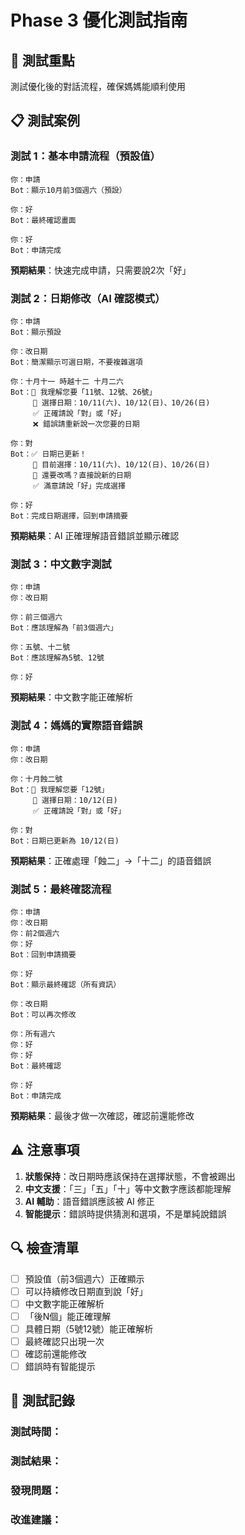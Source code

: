 # Phase 3 優化測試指南

## 🎯 測試重點
測試優化後的對話流程，確保媽媽能順利使用

## 📋 測試案例

### 測試 1：基本申請流程（預設值）
```
你：申請
Bot：顯示10月前3個週六（預設）

你：好
Bot：最終確認畫面

你：好
Bot：申請完成
```
**預期結果**：快速完成申請，只需要說2次「好」

### 測試 2：日期修改（AI 確認模式）
```
你：申請
Bot：顯示預設

你：改日期
Bot：簡潔顯示可選日期，不要複雜選項

你：十月十一 時越十二 十月二六
Bot：🤖 我理解您要「11號、12號、26號」
     📍 選擇日期：10/11(六)、10/12(日)、10/26(日)
     ✅ 正確請說「對」或「好」
     ❌ 錯誤請重新說一次您要的日期

你：對
Bot：✅ 日期已更新！
     📍 目前選擇：10/11(六)、10/12(日)、10/26(日)
     🔄 還要改嗎？直接說新的日期
     ✅ 滿意請說「好」完成選擇

你：好
Bot：完成日期選擇，回到申請摘要
```
**預期結果**：AI 正確理解語音錯誤並顯示確認

### 測試 3：中文數字測試
```
你：申請
你：改日期

你：前三個週六
Bot：應該理解為「前3個週六」

你：五號、十二號
Bot：應該理解為5號、12號

你：好
```
**預期結果**：中文數字能正確解析

### 測試 4：媽媽的實際語音錯誤
```
你：申請
你：改日期

你：十月蝕二號
Bot：🤖 我理解您要「12號」
     📍 選擇日期：10/12(日)
     ✅ 正確請說「對」或「好」

你：對
Bot：日期已更新為 10/12(日)
```
**預期結果**：正確處理「蝕二」→「十二」的語音錯誤

### 測試 5：最終確認流程
```
你：申請
你：改日期
你：前2個週六
你：好
Bot：回到申請摘要

你：好
Bot：顯示最終確認（所有資訊）

你：改日期
Bot：可以再次修改

你：所有週六
你：好
你：好
Bot：最終確認

你：好
Bot：申請完成
```
**預期結果**：最後才做一次確認，確認前還能修改

## ⚠️ 注意事項

1. **狀態保持**：改日期時應該保持在選擇狀態，不會被踢出
2. **中文支援**：「三」「五」「十」等中文數字應該都能理解
3. **AI 輔助**：語音錯誤應該被 AI 修正
4. **智能提示**：錯誤時提供猜測和選項，不是單純說錯誤

## 🔍 檢查清單

- [ ] 預設值（前3個週六）正確顯示
- [ ] 可以持續修改日期直到說「好」
- [ ] 中文數字能正確解析
- [ ] 「後N個」能正確理解
- [ ] 具體日期（5號12號）能正確解析
- [ ] 最終確認只出現一次
- [ ] 確認前還能修改
- [ ] 錯誤時有智能提示

## 📝 測試記錄

### 測試時間：
### 測試結果：
### 發現問題：
### 改進建議：
